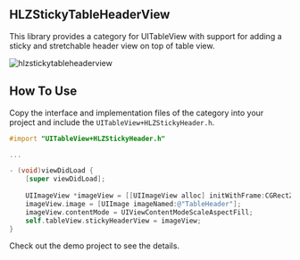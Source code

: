 HLZStickyTableHeaderView
------------------------
This library provides a category for UITableView with support for adding a sticky and stretchable header view on top of table view.

![hlzstickytableheaderview](https://cloud.githubusercontent.com/assets/2831422/16030760/18302ba0-3227-11e6-8105-7f25132a2bc4.gif)

How To Use
----------
Copy the interface and implementation files of the category into your project and include the `UITableView+HLZStickyHeader.h`.

```objective-c
#import "UITableView+HLZStickyHeader.h"

...

- (void)viewDidLoad {
    [super viewDidLoad];
    
    UIImageView *imageView = [[UIImageView alloc] initWithFrame:CGRectZero];
    imageView.image = [UIImage imageNamed:@"TableHeader"];
    imageView.contentMode = UIViewContentModeScaleAspectFill;
    self.tableView.stickyHeaderView = imageView;
}
```

Check out the demo project to see the details.
